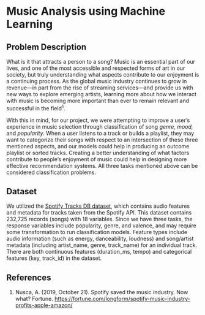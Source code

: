 # Music Analysis using Machine Learning

## Problem Description

What is it that attracts a person to a song? Music is an essential part of our lives, and one of the most accessible and respected forms of art in our society, but truly understanding what aspects contribute to our enjoyment is a continuing process. As the global music industry continues to grow in revenue—in part from the rise of streaming services—and provide us with new ways to explore emerging artists, learning more about how we interact with music is becoming more important than ever to remain relevant and successful in the field<sup>1</sup>.

With this in mind, for our project, we were attempting to improve a user’s experience in music selection through classification of song *genre, mood,* and *popularity.* When a user listens to a track or builds a playlist, they may want to categorize their songs with respect to an intersection of these three mentioned aspects, and our models could help in producing an outcome playlist or sorted tracks. Creating a better understanding of what factors contribute to people’s enjoyment of music could help in designing more effective recommendation systems. All three tasks mentioned above can be considered classification problems.

## Dataset
We utilized the [Spotify Tracks DB dataset](https://www.kaggle.com/zaheenhamidani/ultimate-spotify-tracks-db), which contains audio features and metadata for tracks taken from the Spotify API. This dataset contains 232,725 records (songs) with 18 variables. Since we have three tasks, the response variables include popularity, genre, and valence, and may require some transformation to run classification models. 
Feature types include audio information (such as energy, danceability, loudness) and song/artist metadata (including artist_name, genre, track_name) for an individual track. There are both continuous features (duration_ms, tempo) and categorical features (key, track_id) in the dataset.

## References
1. Nusca, A. (2019, October 21). Spotify saved the music industry. Now what? Fortune. https://fortune.com/longform/spotify-music-industry-profits-apple-amazon/

